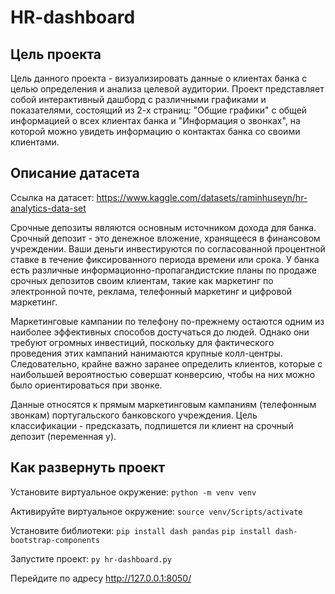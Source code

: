 # HR-dashboard

## Цель проекта

Цель данного проекта - визуализировать данные о клиентах банка с целью определения и анализа целевой аудитории.
Проект представляет собой интерактивный дашборд с различными графиками и показателями, состоящий из 2-х страниц: "Общие графики" с общей информацией о всех клиентах банка и "Информация о звонках", на которой можно увидеть информацию о контактах банка со своими клиентами.

## Описание датасета

Ссылка на датасет: <https://www.kaggle.com/datasets/raminhuseyn/hr-analytics-data-set>

Срочные депозиты являются основным источником дохода для банка. Срочный депозит - это денежное вложение, хранящееся в финансовом учреждении. Ваши деньги инвестируются по согласованной процентной ставке в течение фиксированного периода времени или срока. У банка есть различные информационно-пропагандистские планы по продаже срочных депозитов своим клиентам, такие как маркетинг по электронной почте, реклама, телефонный маркетинг и цифровой маркетинг.

Маркетинговые кампании по телефону по-прежнему остаются одним из наиболее эффективных способов достучаться до людей. Однако они требуют огромных инвестиций, поскольку для фактического проведения этих кампаний нанимаются крупные колл-центры. Следовательно, крайне важно заранее определить клиентов, которые с наибольшей вероятностью совершат конверсию, чтобы на них можно было ориентироваться при звонке.

Данные относятся к прямым маркетинговым кампаниям (телефонным звонкам) португальского банковского учреждения. Цель классификации - предсказать, подпишется ли клиент на срочный депозит (переменная y).

## Как развернуть проект

Установите виртуальное окружение:
```python -m venv venv```

Активируйте виртуальное окружение:
```source venv/Scripts/activate```

Установите библиотеки:
```pip install dash pandas```
```pip install dash-bootstrap-components```

Запустите проект:
```py hr-dashboard.py```

Перейдите по адресу http://127.0.0.1:8050/




 
